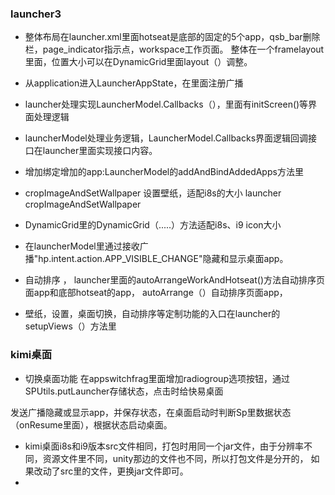### launcher3
* 整体布局在launcher.xml里面hotseat是底部的固定的5个app，qsb_bar删除栏，page_indicator指示点，workspace工作页面。
整体在一个framelayout里面，位置大小可以在DynamicGrid里面layout（）调整。
* 从application进入LauncherAppState，在里面注册广播

* launcher处理实现LauncherModel.Callbacks（），里面有initScreen()等界面处理逻辑
* launcherModel处理业务逻辑，LauncherModel.Callbacks界面逻辑回调接口在launcher里面实现接口内容。

* 增加绑定增加的app:LauncherModel的addAndBindAddedApps方法里

* cropImageAndSetWallpaper 设置壁纸，适配i8s的大小 launcher cropImageAndSetWallpaper

* DynamicGrid里的DynamicGrid（.....）方法适配i8s、i9  icon大小


* 在launcherModel里通过接收广播"hp.intent.action.APP_VISIBLE_CHANGE"隐藏和显示桌面app。
* 自动排序 ， launcher里面的autoArrangeWorkAndHotseat()方法自动排序页面app和底部hotseat的app，
 autoArrange（）自动排序页面app，
* 壁纸，设置，桌面切换，自动排序等定制功能的入口在launcher的 setupViews（）方法里
### kimi桌面
* 切换桌面功能 在appswitchfrag里面增加radiogroup选项按钮，通过SPUtils.putLauncher存储状态，点击时给快易桌面

发送广播隐藏或显示app，并保存状态，在桌面启动时判断Sp里数据状态（onResume里面），根据状态启动桌面。
* kimi桌面i8s和i9版本src文件相同，打包时用同一个jar文件，由于分辨率不同，资源文件里不同，unity那边的文件也不同，所以打包文件是分开的，
如果改动了src里的文件，更换jar文件即可。
* 
